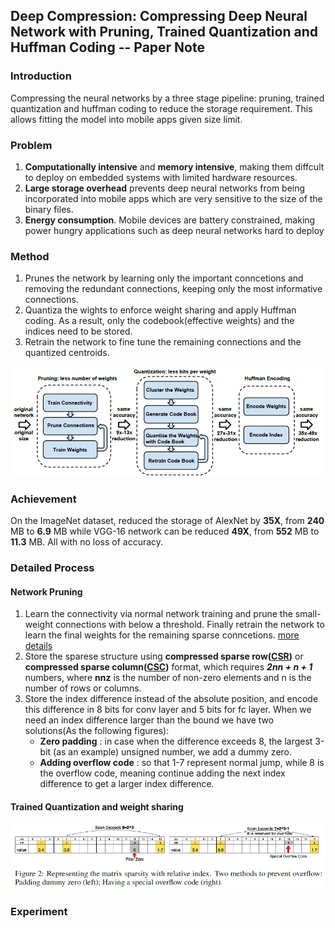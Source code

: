## Deep Compression: Compressing Deep Neural Network with Pruning, Trained Quantization and Huffman Coding -- Paper Note

### Introduction

Compressing the neural networks by a three stage pipeline: pruning, trained quantization and huffman coding to reduce the storage requirement. This allows fitting the model into mobile apps given size limit.

### Problem

1. **Computationally intensive** and **memory intensive**, making them diffcult to deploy on embedded systems with limited hardware resources.
2. **Large storage overhead** prevents deep neural networks from being incorporated into mobile apps which are very sensitive to the size of the binary files. 
3. **Energy consumption**. Mobile devices are battery constrained, making power hungry applications such as deep neural networks hard to deploy

### Method

1. Prunes the network by learning only the important conncetions and removing the redundant connections, keeping only the most informative connections.
2. Quantiza the wights to enforce weight sharing and apply Huffman coding. As a result, only the codebook(effective weights) and the indices need to be stored.
3. Retrain the network to fine tune the remaining connections and the quantized centroids.

<p align="center">
<img src="img/process1.PNG"/>
</p>

### Achievement

On the ImageNet dataset, reduced the storage of AlexNet by **35X**, from **240** MB to **6.9** MB while VGG-16 network can be reduced **49X**, from **552** MB to **11.3** MB. All with no loss of accuracy.

### Detailed Process

#### Network Pruning

1. Learn the connectivity via normal network training and prune the small-weight connections with below a threshold. Finally retrain the network to learn the final weights for the remaining sparse conncetions. [more details](https://github.com/JackieTseng/paper-notes/blob/master/docs/1/README.md)
2. Store the sparese structure using **compressed sparse row([CSR](http://www.netlib.org/utk/people/JackDongarra/etemplates/node373.html))** or **compressed sparse column([CSC](http://www.netlib.org/utk/people/JackDongarra/etemplates/node374.html))** format, which requires ***2nn + n + 1*** numbers, where **nnz** is the number of non-zero elements and n is the number of rows or columns.
3. Store the index difference instead of the absolute position, and encode this difference in 8 bits for conv layer and 5 bits for fc layer. When we need an index difference larger than the bound we have two solutions(As the following figures):
	* **Zero padding** : in case when the difference exceeds 8, the largest 3-bit (as an example) unsigned number, we add a dummy zero.
	* **Adding overflow code** : so that 1-7 represent normal jump, while 8 is the overflow code, meaning continue adding the next index difference to get a larger index difference. 

#### Trained Quantization and weight sharing

<p align="center">
<img src="img/process2.PNG"/>
</p>

### Experiment
